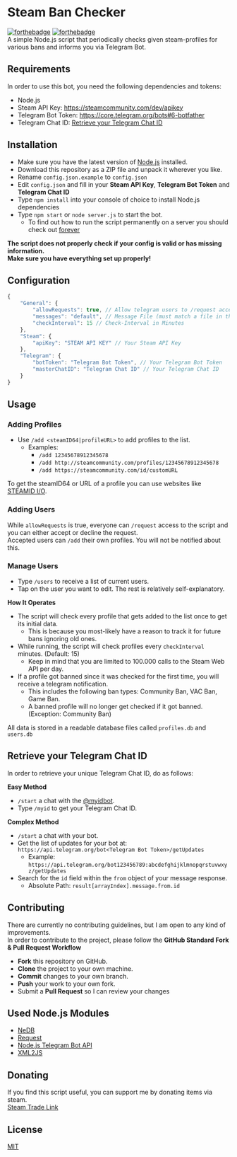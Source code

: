 # Steam Ban Checker
[![forthebadge](https://forthebadge.com/images/badges/built-with-love.svg)](https://forthebadge.com)
[![forthebadge](https://forthebadge.com/images/badges/uses-js.svg)](https://forthebadge.com)  
A simple Node.js script that periodically checks given steam-profiles for various bans and informs you via Telegram Bot.

## Requirements
In order to use this bot, you need the following dependencies and tokens:

- Node.js
- Steam API Key: https://steamcommunity.com/dev/apikey
- Telegram Bot Token: https://core.telegram.org/bots#6-botfather
- Telegram Chat ID: [Retrieve your Telegram Chat ID](#retrieve-your-telegram-chat-id)

## Installation
- Make sure you have the latest version of [Node.js](https://nodejs.org/) installed.
- Download this repository as a ZIP file and unpack it wherever you like.
- Rename `config.json.example` to `config.json`
- Edit `config.json` and fill in your **Steam API Key**, **Telegram Bot Token** and **Telegram Chat ID**
- Type `npm install` into your console of choice to install Node.js dependencies
- Type `npm start` or `node server.js` to start the bot.
  - To find out how to run the script permanently on a server you should check out [forever](https://github.com/foreversd/forever)

**The script does not properly check if your config is valid or has missing information.**  
**Make sure you have everything set up properly!**  

## Configuration
```Javascript
{
	"General": {
		"allowRequests": true, // Allow telegram users to /request access
		"messages": "default", // Message File (must match a file in the messages folder)
		"checkInterval": 15 // Check-Interval in Minutes
	},
	"Steam": {
		"apiKey": "STEAM API KEY" // Your Steam API Key
	},
	"Telegram": {
		"botToken": "Telegram Bot Token", // Your Telegram Bot Token
		"masterChatID": "Telegram Chat ID" // Your Telegram Chat ID
	}
}
```

## Usage
### Adding Profiles
- Use `/add <steamID64|profileURL>` to add profiles to the list.
  - Examples:
    - `/add 12345678912345678`
	- `/add http://steamcommunity.com/profiles/12345678912345678`
    - `/add https://steamcommunity.com/id/customURL`

To get the steamID64 or URL of a profile you can use websites like [STEAMID I/O](https://steamid.io/).  

### Adding Users
While `allowRequests` is true, everyone can `/request` access to the script and you can either accept or decline the request.  
Accepted users can `/add` their own profiles. You will not be notified about this.

### Manage Users
- Type `/users` to receive a list of current users.
- Tap on the user you want to edit. The rest is relatively self-explanatory.

**How It Operates**
- The script will check every profile that gets added to the list once to get its initial data.
  - This is because you most-likely have a reason to track it for future bans ignoring old ones.
- While running, the script will check profiles every `checkInterval` minutes. (Default: 15)
  - Keep in mind that you are limited to 100.000 calls to the Steam Web API per day.
- If a profile got banned since it was checked for the first time, you will receive a telegram notification.
  - This includes the following ban types: Community Ban, VAC Ban, Game Ban.
  - A banned profile will no longer get checked if it got banned. (Exception: Community Ban)

All data is stored in a readable database files called `profiles.db` and `users.db`

## Retrieve your Telegram Chat ID
In order to retrieve your unique Telegram Chat ID, do as follows:

**Easy Method**
- `/start` a chat with the [@myidbot](https://telegram.me/myidbot).
- Type `/myid` to get your Telegram Chat ID.

**Complex Method**
- `/start` a chat with your bot.
- Get the list of updates for your bot at: `https://api.telegram.org/bot<Telegram Bot Token>/getUpdates`
  - Example: `https://api.telegram.org/bot123456789:abcdefghijklmnopqrstuvwxyz/getUpdates`
- Search for the `id` field within the `from` object of your message response.
  - Absolute Path: `result[arrayIndex].message.from.id`

## Contributing
There are currently no contributing guidelines, but I am open to any kind of improvements.  
In order to contribute to the project, please follow the **GitHub Standard Fork & Pull Request Workflow**

- **Fork** this repository on GitHub.
- **Clone** the project to your own machine.
- **Commit** changes to your own branch.
- **Push** your work to your own fork.
- Submit a **Pull Request** so I can review your changes

## Used Node.js Modules
- [NeDB](https://github.com/louischatriot/nedb)
- [Request](https://github.com/request/request)
- [Node.js Telegram Bot API](https://github.com/mast/telegram-bot-api)
- [XML2JS](https://github.com/Leonidas-from-XIV/node-xml2js)

## Donating
If you find this script useful, you can support me by donating items via steam.  
[Steam Trade Link](https://steamcommunity.com/tradeoffer/new/?partner=169517256&token=77MTawmP)

## License
[MIT](https://github.com/IceQ1337/SteamBanChecker/blob/master/LICENSE)